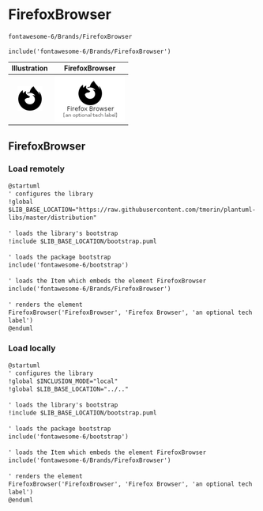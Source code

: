 # FirefoxBrowser


```text
fontawesome-6/Brands/FirefoxBrowser
```

```text
include('fontawesome-6/Brands/FirefoxBrowser')
```



| Illustration | FirefoxBrowser |
| :---: | :---: |
| ![illustration for Illustration](../../fontawesome-6/Brands/FirefoxBrowser.png) | ![illustration for FirefoxBrowser](../../fontawesome-6/Brands/FirefoxBrowser.Local.png) |




## FirefoxBrowser

### Load remotely
```plantuml
@startuml
' configures the library
!global $LIB_BASE_LOCATION="https://raw.githubusercontent.com/tmorin/plantuml-libs/master/distribution"

' loads the library's bootstrap
!include $LIB_BASE_LOCATION/bootstrap.puml

' loads the package bootstrap
include('fontawesome-6/bootstrap')

' loads the Item which embeds the element FirefoxBrowser
include('fontawesome-6/Brands/FirefoxBrowser')

' renders the element
FirefoxBrowser('FirefoxBrowser', 'Firefox Browser', 'an optional tech label')
@enduml
```

### Load locally
```plantuml
@startuml
' configures the library
!global $INCLUSION_MODE="local"
!global $LIB_BASE_LOCATION="../.."

' loads the library's bootstrap
!include $LIB_BASE_LOCATION/bootstrap.puml

' loads the package bootstrap
include('fontawesome-6/bootstrap')

' loads the Item which embeds the element FirefoxBrowser
include('fontawesome-6/Brands/FirefoxBrowser')

' renders the element
FirefoxBrowser('FirefoxBrowser', 'Firefox Browser', 'an optional tech label')
@enduml
```

